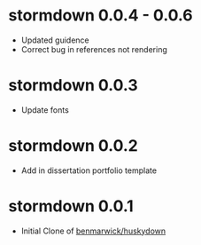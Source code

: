 # stormdown 0.0.4 - 0.0.6

* Updated guidence
* Correct bug in references not rendering

# stormdown 0.0.3

* Update fonts

# stormdown 0.0.2

* Add in dissertation portfolio template

# stormdown 0.0.1

* Initial Clone of [benmarwick/huskydown](https://github.com/benmarwick/huskydown)
